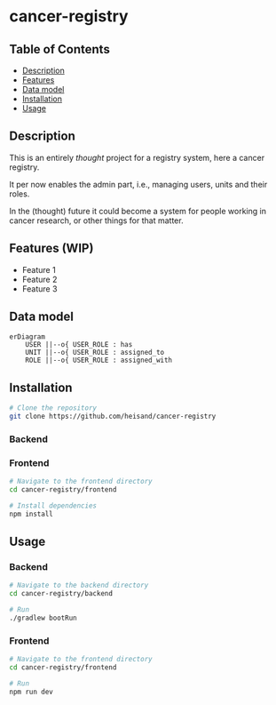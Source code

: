 # cancer-registry

## Table of Contents
- [Description](#description)
- [Features](#features-wip)
- [Data model](#data-model)
- [Installation](#installation)
- [Usage](#usage)

## Description

This is an entirely _thought_ project for a registry system, here a cancer registry. 

It per now enables the admin part, i.e., managing users, units and their roles.

In the (thought) future it could become a system for people working in cancer research, or other things for that matter.

## Features (WIP)
 - Feature 1
 - Feature 2
 - Feature 3

## Data model

```mermaid
erDiagram    
    USER ||--o{ USER_ROLE : has
    UNIT ||--o{ USER_ROLE : assigned_to
    ROLE ||--o{ USER_ROLE : assigned_with
```

## Installation

```bash
# Clone the repository
git clone https://github.com/heisand/cancer-registry
```

### Backend

### Frontend

```bash
# Navigate to the frontend directory
cd cancer-registry/frontend

# Install dependencies
npm install
```

## Usage

### Backend

```bash
# Navigate to the backend directory
cd cancer-registry/backend

# Run
./gradlew bootRun
```

### Frontend

```bash
# Navigate to the frontend directory
cd cancer-registry/frontend

# Run
npm run dev
```